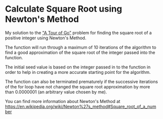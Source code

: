 # Calculate Square Root using Newton's Method

My solution to the ["A Tour of Go"](https://tour.golang.org/flowcontrol/8) problem for finding the square root of a positive integer using Newton's Method.

The function will run through a maximum of 10 iterations of the algorithm to find a good approximation of the square root of the integer passed into the function.  

The initial seed value is based on the integer passed in to the function in order to help in creating a more accurate starting point for the algorithm.

The function can also be terminated prematurely if the successive iterations of the for loop have not changed the square root approximation by more than 0.0000001 (an arbitrary value chosen by me).

You can find more information about Newton's Method at https://en.wikipedia.org/wiki/Newton%27s_method#Square_root_of_a_number
